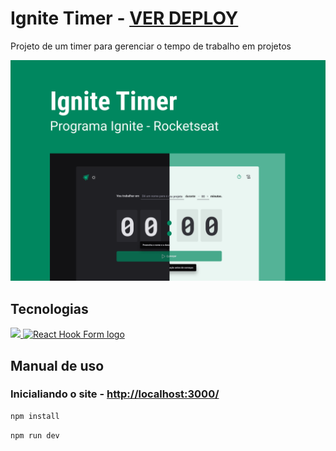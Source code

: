 # Ignite Timer - [VER DEPLOY](https://ignite-timer-tau-gray.vercel.app)

Projeto de um timer para gerenciar o tempo de trabalho em projetos 

![thumbnail](./docs/thumbnail.png)

## Tecnologias

<p align="start">
  <a href="https://skillicons.dev">
    <img src="https://skillicons.dev/icons?i=vite,react,typescript,styledcomponents" />
    <img src="https://react-hook-form.com/images/logo/react-hook-form-logo-only.svg" height="50" width="" alt="React Hook Form logo"  />
  </a>
</p>

## Manual de uso

### Inicialiando o site - [http://localhost:3000/](http://localhost:3000/)

```sh
npm install
```

```sh
npm run dev
```
